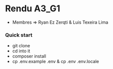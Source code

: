 # Rendu A3_G1

- Membres => Ryan Ez Zerqti & Luis Texeira Lima

### Quick start

- git clone
- cd into it
- composer install
- cp .env.example .env & cp .env .env.locale